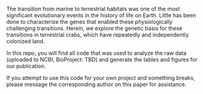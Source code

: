 The transition from marine to terrestrial habitats was one of the most significant evolutionary events in the history of life on Earth. 
Little has been done to characterize the genes that enabled these physiologically challenging transitions. 
Herein, we explore the genetic basis for these transitions in terrestrial crabs, which have repeatedly and independently colonized land.

In this repo, you will find all code that was used to analyze the raw data (uploaded to NCBI, BioProject: TBD) and generate the tables and figures for our publication.

If you attempt to use this code for your own project and something breaks, please message the corresponding author on this paper for assistance.
